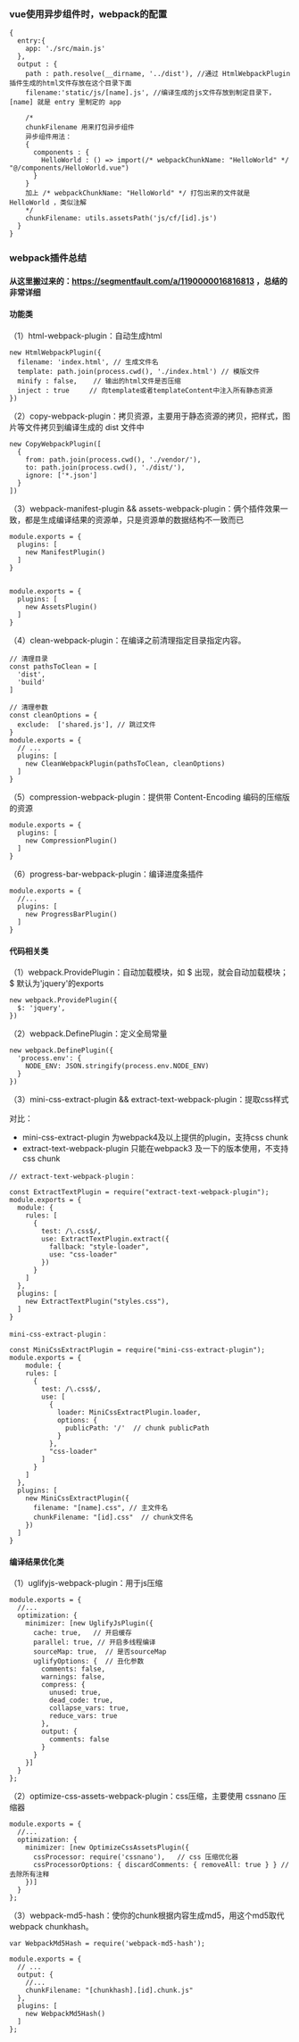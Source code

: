 ### vue使用异步组件时，webpack的配置

```
{
  entry:{
    app: './src/main.js'
  },
  output : {
    path : path.resolve(__dirname, '../dist'), //通过 HtmlWebpackPlugin 插件生成的html文件存放在这个目录下面
    filename:'static/js/[name].js', //编译生成的js文件存放到制定目录下，[name] 就是 entry 里制定的 app
    
    /*
    chunkFilename 用来打包异步组件
    异步组件用法：
    {
      components : {
        HelloWorld : () => import(/* webpackChunkName: "HelloWorld" */ "@/components/HelloWorld.vue")
      }
    }
    加上 /* webpackChunkName: "HelloWorld" */ 打包出来的文件就是 HelloWorld ，类似注解
    */
    chunkFilename: utils.assetsPath('js/cf/[id].js')  
  }
}
```


### webpack插件总结

#### 从这里搬过来的：https://segmentfault.com/a/1190000016816813 ，总结的非常详细

#### 功能类

（1）html-webpack-plugin：自动生成html

```
new HtmlWebpackPlugin({
  filename: 'index.html', // 生成文件名
  template: path.join(process.cwd(), './index.html') // 模版文件
  minify : false,    // 输出的html文件是否压缩
  inject : true     // 向template或者templateContent中注入所有静态资源
})
```

（2）copy-webpack-plugin：拷贝资源，主要用于静态资源的拷贝，把样式，图片等文件拷贝到编译生成的 dist 文件中

```
new CopyWebpackPlugin([
  {
    from: path.join(process.cwd(), './vendor/'),
    to: path.join(process.cwd(), './dist/'),
    ignore: ['*.json']
  }
])
```

（3）webpack-manifest-plugin && assets-webpack-plugin：俩个插件效果一致，都是生成编译结果的资源单，只是资源单的数据结构不一致而已

```
module.exports = {
  plugins: [
    new ManifestPlugin()
  ]
}


module.exports = {
  plugins: [
    new AssetsPlugin()
  ]
}
```

（4）clean-webpack-plugin：在编译之前清理指定目录指定内容。

```
// 清理目录
const pathsToClean = [
  'dist',
  'build'
]
 
// 清理参数
const cleanOptions = {
  exclude:  ['shared.js'], // 跳过文件
}
module.exports = {
  // ...
  plugins: [
    new CleanWebpackPlugin(pathsToClean, cleanOptions)
  ]
}
```

（5）compression-webpack-plugin：提供带 Content-Encoding 编码的压缩版的资源

```
module.exports = {
  plugins: [
    new CompressionPlugin()
  ]
}
```

（6）progress-bar-webpack-plugin：编译进度条插件

```
module.exports = {
  //...
  plugins: [
    new ProgressBarPlugin()
  ]
}
```

#### 代码相关类

（1）webpack.ProvidePlugin：自动加载模块，如 $ 出现，就会自动加载模块；$ 默认为'jquery'的exports

```
new webpack.ProvidePlugin({
  $: 'jquery',
})
```

（2）webpack.DefinePlugin：定义全局常量

```
new webpack.DefinePlugin({
  'process.env': {
    NODE_ENV: JSON.stringify(process.env.NODE_ENV)
  }
})
```

（3）mini-css-extract-plugin && extract-text-webpack-plugin：提取css样式

对比：

<ul>
  <li>mini-css-extract-plugin 为webpack4及以上提供的plugin，支持css chunk</li>
  <li>extract-text-webpack-plugin 只能在webpack3 及一下的版本使用，不支持css chunk</li>
</ul>  

```
// extract-text-webpack-plugin：

const ExtractTextPlugin = require("extract-text-webpack-plugin");
module.exports = {
  module: {
    rules: [
      {
        test: /\.css$/,
        use: ExtractTextPlugin.extract({
          fallback: "style-loader",
          use: "css-loader"
        })
      }
    ]
  },
  plugins: [
    new ExtractTextPlugin("styles.css"),
  ]
}
```

```
mini-css-extract-plugin：

const MiniCssExtractPlugin = require("mini-css-extract-plugin");
module.exports = {
    module: {
    rules: [
      {
        test: /\.css$/,
        use: [
          {
            loader: MiniCssExtractPlugin.loader,
            options: {
              publicPath: '/'  // chunk publicPath
            }
          },
          "css-loader"
        ]
      }
    ]
  },
  plugins: [
    new MiniCssExtractPlugin({
      filename: "[name].css", // 主文件名
      chunkFilename: "[id].css"  // chunk文件名
    })
  ]
}
```

#### 编译结果优化类

（1）uglifyjs-webpack-plugin：用于js压缩

```
module.exports = {
  //...
  optimization: {
    minimizer: [new UglifyJsPlugin({
      cache: true,   // 开启缓存
      parallel: true, // 开启多线程编译
      sourceMap: true,  // 是否sourceMap
      uglifyOptions: {  // 丑化参数
        comments: false,
        warnings: false,
        compress: {
          unused: true,
          dead_code: true,
          collapse_vars: true,
          reduce_vars: true
        },
        output: {
          comments: false
        }
      }
    }]
  }
};
```

（2）optimize-css-assets-webpack-plugin：css压缩，主要使用 cssnano 压缩器

```
module.exports = {
  //...
  optimization: {
    minimizer: [new OptimizeCssAssetsPlugin({
      cssProcessor: require('cssnano'),   // css 压缩优化器
      cssProcessorOptions: { discardComments: { removeAll: true } } // 去除所有注释
    })]
  }
};
```

（3）webpack-md5-hash：使你的chunk根据内容生成md5，用这个md5取代 webpack chunkhash。

```
var WebpackMd5Hash = require('webpack-md5-hash');
 
module.exports = {
  // ...
  output: {
    //...
    chunkFilename: "[chunkhash].[id].chunk.js"
  },
  plugins: [
    new WebpackMd5Hash()
  ]
};
```








